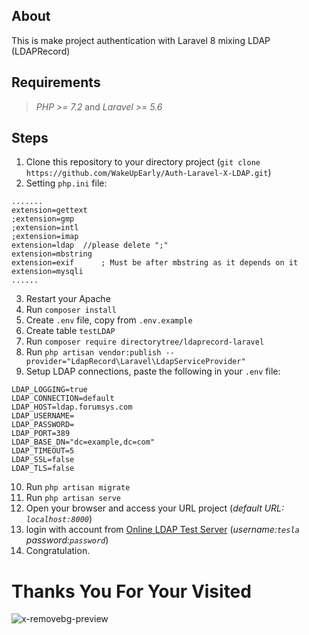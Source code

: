 ## **About**
This is make project authentication with Laravel 8 mixing LDAP (LDAPRecord)

##
##

## **Requirements**
> _PHP >= 7.2_ and _Laravel >= 5.6_

##
##

## **Steps**
1. Clone this repository to your directory project (`git clone https://github.com/WakeUpEarly/Auth-Laravel-X-LDAP.git`)
2. Setting `php.ini` file:
```
.......
extension=gettext
;extension=gmp
;extension=intl
;extension=imap
extension=ldap  //please delete ";"
extension=mbstring
extension=exif      ; Must be after mbstring as it depends on it
extension=mysqli
......
```
3. Restart your Apache
4. Run `composer install`
5. Create `.env` file, copy from `.env.example` 
6. Create table `testLDAP`   
7. Run `composer require directorytree/ldaprecord-laravel`
8. Run `php artisan vendor:publish --provider="LdapRecord\Laravel\LdapServiceProvider"`
9. Setup LDAP connections, paste the following in your `.env` file:
```
LDAP_LOGGING=true
LDAP_CONNECTION=default
LDAP_HOST=ldap.forumsys.com
LDAP_USERNAME=
LDAP_PASSWORD=
LDAP_PORT=389
LDAP_BASE_DN="dc=example,dc=com"
LDAP_TIMEOUT=5
LDAP_SSL=false
LDAP_TLS=false  
```
10. Run `php artisan migrate`
11. Run `php artisan serve`
12. Open your browser and access your URL project (*default URL: `localhost:8000`*) 
13. login with account from [Online LDAP Test Server](https://www.forumsys.com/2014/02/22/online-ldap-test-server/) (*username:`tesla` password:`password`*)
14. Congratulation.

##
##

# Thanks You For Your Visited
![x-removebg-preview](https://user-images.githubusercontent.com/48183946/151840611-ac4fb7a4-d2c1-4ba3-9893-17dc28fa9d6a.png)
